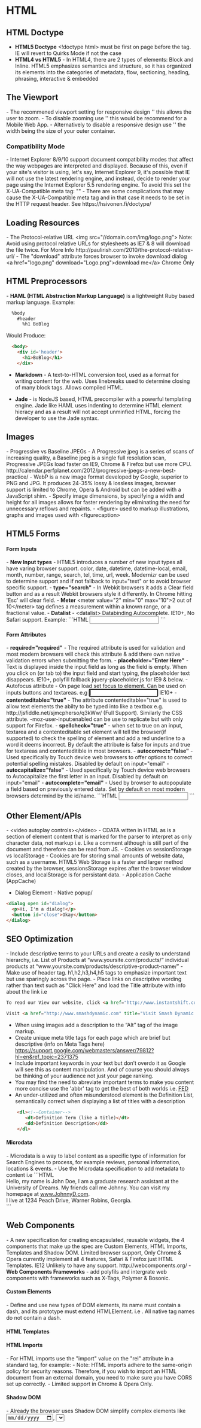 <h1>HTML</h1>

<h2>HTML Doctype</h2>

 - <strong>HTML5 Doctype</strong> &lt;!doctype html&gt; must be first on page before the <html> tag. IE will revert to Quirks Mode if not the case
 - <strong>HTML4 vs HTML5</strong> - In HTML4, there are 2 types of elements: Block and Inline. HTML5 emphasizes semantics and structure, so it has organized its elements into the categories of metadata, flow, sectioning, heading, phrasing, interactive & embedded
 
<h2>The Viewport</h2>
- The recommened viewport setting for responsive design '<meta name="viewport" content="width=device-width">' this allows the user to zoom.
- To disable zooming use '<meta name="viewport" content="maximum-scale=1">' this would be recommend for a Mobile Web App.
- Alternatively to disable a responsive design use '<meta name="viewport" content="width=1200">' the width being the size of your outer container.

<h3>Compatibility Mode</h3>
- Internet Explorer 8/9/10 support document compatibility modes that affect the way webpages are interpreted and displayed. Because of this, even if your site's visitor is using, let's say, Internet Explorer 9, it's possible that IE will not use the latest rendering engine, and instead, decide to render your page using the Internet Explorer 5.5 rendering engine. To avoid this set the X-UA-Compatible meta tag: "<meta http-equiv="X-UA-Compatible" content="IE=edge">"
- There are some complications that may cause the X-UA-Compatible meta tag and in that case it needs to be set in the HTTP request header. See https://hsivonen.fi/doctype/


<h2>Loading Resources</h2>
 - The Protocol-relative URL &lt;img src="//domain.com/img/logo.png"&gt; Note: Avoid using protocol relative URLs for stylesheets as IE7 & 8 will download the file twice. For More Info http://paulirish.com/2010/the-protocol-relative-url/
 - The "download" attribute forces browser to invoke download dialog &lt;a href="logo.png" download="Logo.png"&gt;download me&lt;/a&gt; Chrome Only

<h2>HTML Preprocessors</h2>
 - <strong>HAML (HTML Abstraction Markup Language)</strong> is a lightweight Ruby based markup language. Example:

```HTML
  %body
    #header
      %h1 BoBlog
```
Would Produce:
```HTML
  <body>
    <div id='header'>
      <h1>BoBlog</h1>
    </div>
```

- <strong>Markdown</strong> -  A text-to-HTML conversion tool, used as a format for writing content for the web. Uses linebreaks used to determine closing of many block tags. Allows compiled HTML.

- <strong>Jade</strong> - is NodeJS based, HTML precompiler with a powerful templating engine. Jade like HAML uses indenting to determine HTML element hieracy and as a result will not accept unminfied HTML, forcing the developer to use the Jade syntax.


<h2>Images</h2>
 - Progressive vs Baseline JPEGs -  A Progressive jpeg is a series of scans of increasing quality, a Baseline jpeg is a single full resolution scan, Progressive JPEGs load faster on IE9, Chrome & Firefox but use more CPU. http://calendar.perfplanet.com/2012/progressive-jpegs-a-new-best-practice/
 - WebP is a new image format developed by Google, superior to PNG and JPG. It produces 24-35% lossy & lossless images, browser support is limited to Chrome, Opera & Android but can be added with a JavaScript shim.
- Specify image dimensions, by specifying a width and height for all images allows for faster rendering by eliminating the need for unnecessary reflows and repaints.
- &lt;figure&gt; used to markup illustrations, graphs and images used with &lt;figurecaption&gt;


<h2>HTML5 Forms</h2>

<h4>Form Inputs</h4>
- <strong>New Input types</strong> - HTML5 introduces a number of new input types all have varing browser support. color, date, datetime, datetime-local, email, month, number, range, search, tel, time, url, week. Modernizr can be used to determine support and if not fallback to input="text" or to avoid browser specific support.
- <strong>type="search"</strong> - In Webkit browsers it adds a Clear field button and as a result Webkit browsers style it differently.  In Chrome hitting 'Esc' will clear field. 
- <strong>Meter</strong> &lt;meter value="2" min="0" max="10"&gt;2 out of 10&lt;/meter&gt; tag defines a measurement within a known range, or a fractional value.
- <strong>Datalist</strong> - &lt;datalist&gt; Databinding Autocomplete. IE10+, No Safari support. Example:
```HTML
<input list="browsers">
<datalist id="browsers">
     <option value="Chrome">
     <option value="Firefox">
     <option value="Safari">
</datalist>
```

<h4>Form Attributes</h4>
- <strong>required="required"</strong> - The required attribute is used for validation and most modern browsers will check this attribute & add there own native validation errors when submitting the form.
- <strong>placeholder="Enter Here"</strong> - Text is displayed inside the input field as long as the field is empty. When you click on (or tab to) the input field and start typing, the placeholder text disappears. IE10+, polyfill fallback jquery-placeholder.js for IE9 & below.
- Autofocus attribute - On page load set focus to element. Can be used on inputs buttons and textareas. e.g <input autofocus /> IE10+
- <strong>contenteditable="true"</strong> - The attribute contenteditable="true" is used to allow text elements the abilty to be typed into like a textbox e.g. http://jsfiddle.net/sjmcpherso/q3kWw/ (Full Support). Similarly the CSS attribute. -moz-user-input:enabled can be use to replicate but with only support for Firefox.
- <strong>spellcheck="true"</strong> - when set to true on an input, textarea and a contenteditable set element will tell the browser(if supported) to check the spelling of element and add a red underline to a word it deems incorrect. By default the attribute is false for inputs and true for textareas and contenteditible in most browsers.
- <strong>autocorrect="false"</strong> - Used specifically by Touch device web browsers to offer options to correct potential spelling mistakes. Disabled by default on input="email"
- <strong>autocapitalize="false"</strong> - Used specifically by Touch device web browsers to Autocapitalize the first letter in an input. Disabled by default on input="email"
- <strong>autocomplete="email"</strong> - Used by browser to autopopulate a field based on previously entered data. Set by default on most modern browsers determind by the id/name.
```HTML
    <input type="email" name="email" id="email" autocomplete="email">
```


<h2>Other Element/APIs</h2>
 - &lt;video autoplay controls&gt;&lt;/video&gt;
- CDATA witten in HTML as <![CDATA[]]> is a section of element content that is marked for the parser to interpret as only character data, not markup i.e. Like a comment although is still part of the document and therefore can be read from JS.
- Cookies vs sessionStorage vs localStorage - Cookies are for storing small amounts of website data, such as a username. HTML5 Web Storage is a faster and larger method created by the browser, sessionsStorage expires after the browser window closes, and localStorage is for persistant data.
- Application Cache (AppCache) 

- Dialog Element - Native popup/
```HTML
<dialog open id="dialog">
  <p>Hi, I'm a dialog!</p>
  <button id="close">Okay</button>
</dialog>
```


<h2>SEO Optimization</h2>
- Include descriptive terms to your URLs and create a easily to understand hierarchy, i.e. List of Products at “www.yoursite.com/products/” individual products at “www.yoursite.com/products/descriptive-product-name/”
- Make use of header tag. h1,h2,h3,h4,h5 tags to emphasize important text but use sparingly across the page.
- Place links on descriptive wording rather than text such as "Click Here" and load the Title attribute with info about the link i.e

```HTML
To read our View our website, click <a href="http://www.instantshift.com">here</a>. <!- Not terrible ->
  
Visit <a href="http://www.smashdynamic.com" title="Visit Smash Dynamic magazine, Web Development">Smash Dynamic, web design & development specialists</a>. <!- Much better ->
```

- When using images add a description to the “Alt” tag of the image markup.
- Create unique meta title tags for each page which are brief but descriptive (info on Meta Tags here) https://support.google.com/webmasters/answer/79812?hl=en&ref_topic=2371375
- Include important keywords in your text but don’t overdo it as Google will see this as content manipulation. And of course you should always be thinking of your audience not just your page ranking.
- You may find the need to abreviate important terms to make you content more concise use the 'abbr' tag to get the best of both worlds i.e. <abbr title="Front End Developer">FED</abbr>
- An under-utilized and often misunderstood element is the Definition List, semantically correct when displaying a list of titles with a description
```HTML
    <dl><!--Container-->
       <dt>Definition Term (like a title)</dt>
       <dd>Definition Description</dd>
    </dl>
```

<h4>Microdata</h4>
- Microdata is a way to label content as a specific type of information for Search Engines to process, for example reviews, personal information, locations & events.
- Use the Microdata specification to add metadata to content i.e
```HTML
<section itemscope itemtype="http://schema.org/Person"> 
        Hello, my name is 
        <span itemprop="name">John Doe</span>, 
        I am a 
        <span itemprop="jobTitle">graduate research assistant</span> 
        at the 
        <span itemprop="affiliation">University of Dreams</span>. 
        My friends call me 
        <span itemprop="additionalName">Johnny</span>. 
        You can visit my homepage at 
        <a href="http://www.JohnnyD.com" itemprop="url">www.JohnnyD.com</a>. 
        <section itemprop="address" itemscope itemtype="http://schema.org/PostalAddress">
                I live at 
                <span itemprop="streetAddress">1234 Peach Drive</span>,
                <span itemprop="addressLocality">Warner Robins</span>,
                <span itemprop="addressRegion">Georgia</span>.
       </section>
</section>
```



<h2>Web Components</h2>
- A new specification for creating encapsulated, reusable widgets, the 4 components that make up the spec are Custom Elements, HTML Imports, Templates and Shadow DOM. Limited browser support, Only Chrome & Opera currently implement all 4 features, Safari & Firefox just HTML Templates. IE12 Unlikely to have any support. http://webcomponents.org/
- <strong>Web Components Frameworks</strong> - add polyfils and intergrate web components with frameworks such as X-Tags, Polymer & Bosonic.

<h4>Custom Elements</h4>
- Define and use new types of DOM elements, its name must contain a dash, and its prototype must extend HTMLElement. i.e <custom-element></custom-element>. All native tag names do not contain a dash.

<h4>HTML Templates</h4>


<h4>HTML Imports</h4>
 - For HTML imports use the "import" value on the "rel" attribute in a standard <link> tag, for example: <link rel="import" href="import-file.html">
 - Note: HTML imports adhere to the same-origin policy for security reasons. Therefore, if you wish to import an HTML document from an external domain, you need to make sure you have CORS set up correctly.
 - Limited support in Chrome & Opera Only.
 
<h4>Shadow DOM</h4>
- Already the browser uses Shadow DOM simplify complex elements like <input type="date">, <select>, <video> etc
- Style & Script encapusation inside Shadow DOM


<h2>HTML Performance</h2>
 - Reduce unecessary html tags to improve performance
 - Reduce the total number of referenced files to css, js & images by using image sprites and combining CSS & JavaScript. Because of the round-trip to the server extra HTTP requests add to the download time and most browsers limit the number of concurrent downloads per host to between 2-8. For individual browser limitations see http://www.browserscope.org/?category=network
 - Putting stylesheets in the &lt;head&gt; allows the page to render progressively and avoid potential browser repaints.
 - Use dispersed servers(CDN) for referenced files such as css, js & images. So resources 
 - For common libraries using a popular CDN(such as //ajax.googleapis.com/ajax/libs/jquery/1.9.1/jquery.min.js) can enhance the chance the user has the file cached.
 - To give more control and to speed up loading time of Web Fonts use Web Font Loader, Fonts provided by Typekit, FontDeck and Google can be loaded through the script, for best performance embed the script directly after head tag and to remove FOUT add CSS for the class ".wf-loading" on the HTML element to hide text e.g. *.wf-loading{opacity(0)} the script then removes this class once fonts are loaded. https://developers.google.com/fonts/docs/webfont_loader
 - Place Google Analytics code at bottom even though Google recommends placing in the head, as pageviews will be tracked even if they leave the page before fully loaded also keeps the all the scripts together.
 - Use Link Prefetching (limited browser support) to preload whole pages or just images, css etc.

```HTML
<!-- full page -->
<link rel="prefetch" href="http://davidwalsh.name/css-enhancements-user-experience" />
<!-- just an image -->
<link rel="prefetch" href="http://davidwalsh.name/wp-content/themes/walshbook3/images/sprite.png" />
```

- Compress Your Images - Photoshop does a fairly decent job at optimizing images but their are other tools that can take you files and compress them even further. Yahoo's www.smushit.com does a good job with PNG's & GIF's & theres also FileOptimizer a Desktop app that compresses images and a number of other file formats.
